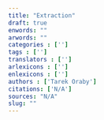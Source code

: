 ```yaml
---
title: "Extraction"
draft: true
enwords: ""
arwords: ""
categories : ['']
tags : ['']
translators : ['']
arlexicons : ['']
enlexicons : ['']
authors : ['Tarek Oraby']
citations: ['N/A']
sources: "N/A"
slug: ""
---
```


